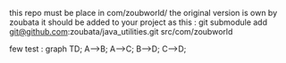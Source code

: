this repo must be place in com/zoubworld/
the original version is own by zoubata
it should be added to your project as this :
git submodule add git@github.com:zoubata/java_utilities.git src/com/zoubworld



few test :
graph TD;
    A-->B;
    A-->C;
    B-->D;
    C-->D;
